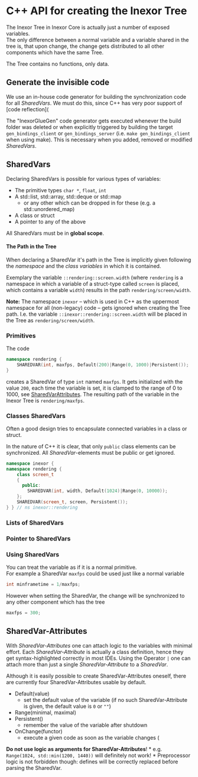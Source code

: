 # C++ API for creating the Inexor Tree

The Inexor Tree in Inexor Core is actually just a number of exposed variables.  
The only difference between a normal variable and a variable shared in the tree is, that upon change, the change gets distributed to all other components which have the same Tree.  

The Tree contains no functions, only data.

## Generate the invisible code

We use an in-house code generator for building the synchronization code for all *SharedVars*.
We must do this, since C++ has very poor support of [code reflection](

The "InexorGlueGen" code generator gets executed whenever the build folder was deleted or when explicitly triggered by building the target `gen_bindings_client` or `gen_bindings_server` (i.e. `make gen_bindings_client` when using make).
This is necessary when you added, removed or modified *SharedVars*.

## SharedVars
Declaring SharedVars is possible for various types of variables:

* The primitive types `char *`, `float`, `int`
* A std::list, std::array, std::deque or std::map
     * or any other which can be dropped in for these (e.g. a std::unordered_map)
* A class or struct
* A pointer to any of the above

All SharedVars must be in **global scope**.

#### The Path in the Tree

When declaring a SharedVar it's path in the Tree is implicitly given following the *namespace* and the *class variables* in which it is contained.

Exemplary the variable `::rendering::screen.width` (where `rendering` is a namespace in which a variable of a struct-type called `screen` is placed, which contains a variable `width`) results in the path `rendering/screen/width`.

**Note:**
The namespace `inexor` – which is used in C++ as the uppermost namespace for all (non-legacy) code – gets ignored when creating the Tree path.
I.e. the variable `::inexor::rendering::screen.width` will be placed in the Tree as `rendering/screen/width`.

### Primitives

The code
```cpp
namespace rendering {
    SHAREDVAR(int, maxfps, Default(200)|Range(0, 1000)|Persistent());
}
```
creates a SharedVar of type `int` named `maxfps`.
It gets initialized with the value `200`, each time the variable is set, it is clamped to the range of 0 to 1000, see [SharedVarAttributes](#SharedVar-Attributes).
The resulting path of the variable in the Inexor Tree is `rendering/maxfps`.

### Classes SharedVars

Often a good design tries to encapsulate connected variables in a class or struct.

In the nature of C++ it is clear, that only `public` class elements can be synchronized. All *SharedVar*-elements must be public or get ignored.

```cpp
namespace inexor {
namespace rendering {
    class screen_t
    {
      public:
        SHAREDVAR(int, width, Default(1024)|Range(0, 10000));
    };
    SHAREDVAR(screen_t, screen, Persistent());
} } // ns inexor::rendering
```

### Lists of SharedVars

### Pointer to SharedVars



### Using SharedVars

You can treat the variable as if it is a normal primitive.  
For example a SharedVar `maxfps` could be used just like a normal variable
```cpp
int minframetime = 1/maxfps;
```
However when setting the SharedVar, the change will be synchronized to any other component which has the tree
```cpp
maxfps = 300;
```

## SharedVar-Attributes

With *SharedVar-Attributes* one can attach logic to the variables with minimal effort.
Each *SharedVar-Attribute* is actually a class definition, hence they get syntax-highlighted correctly in most IDEs.
Using the Operator `|` one can attach more than just a single *SharedVar-Attribute* to a *SharedVar*.

Although it is easily possible to create SharedVar-Attributes oneself, there are currently four SharedVar-Attributes usable by default.

* Default(value)
  * set the default value of the variable (if no such SharedVar-Attribute is given, the default value is `0` or `""`)
* Range(minimal, maximal)
* Persistent()
  * remember the value of the variable after shutdown
* OnChange(functor)
  * execute a given code as soon as the variable changes (


**Do not use logic as arguments for SharedVar-Attributes**!
    * e.g. `Range(1024, std::min(1200, 1440))` will definitely not work!
    * Preprocessor logic is not forbidden though: defines will be correctly replaced before parsing the SharedVar.
